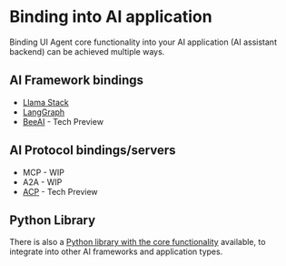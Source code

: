 # Binding into AI application

Binding UI Agent core functionality into your AI application (AI assistant backend) can be achieved multiple ways.

## AI Framework bindings

* [Llama Stack](llamastack.md)
* [LangGraph](langgraph.md)
* [BeeAI](beeai.md) - Tech Preview

## AI Protocol bindings/servers

* MCP - WIP
* A2A - WIP
* [ACP](acp.md) - Tech Preview

## Python Library

There is also a [Python library with the core functionality](pythonlib.md) available, to integrate into other AI frameworks and application types.
